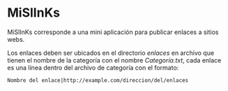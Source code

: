 MiSlInKs
========

MiSlInKs corresponde a una mini aplicación para publicar enlaces a sitios webs.

Los enlaces deben ser ubicados en el directorio *enlaces* en archivo que tienen
el nombre de la categoría con el nombre *Categoría.txt*, cada enlace es una
línea dentro del archivo de categoría con el formato:

    Nombre del enlace|http://example.com/direccion/del/enlaces
